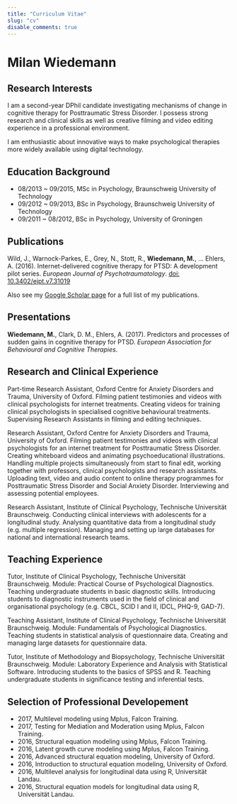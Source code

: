 ```yaml
---
title: "Curriculum Vitae"
slug: "cv"
disable_comments: true
---
```


# Milan Wiedemann

## Research Interests

I am a second-year DPhil candidate investigating mechanisms of change in cognitive therapy for Posttraumatic Stress Disorder. 
I possess strong research and clinical skills as well as creative filming and video editing experience in a professional environment.

I am enthusiastic about innovative ways to make psychological therapies more widely available using digital technology.

## Education Background

- 08/2013 ~ 09/2015, MSc in Psychology, Braunschweig University of Technology
- 09/2012 ~ 09/2013, BSc in Psychology, Braunschweig University of Technology
- 09/2011 ~ 08/2012, BSc in Psychology, University of Groningen

## Publications

Wild, J., Warnock-Parkes, E., Grey, N., Stott, R., **Wiedemann, M.**, … Ehlers, A. (2016). 
Internet-delivered cognitive therapy for PTSD: A development pilot series. 
_European Journal of Psychotraumatology_. 
[doi: 10.3402/ejpt.v7.31019](http://www.tandfonline.com/doi/full/10.3402/ejpt.v7.31019?scroll=top&needAccess=true)

Also see my [Google Scholar page](https://scholar.google.co.uk/citations?user=MlR2ow4AAAAJ&hl=en) for a full list of my publications.

## Presentations
**Wiedemann, M.**, Clark, D. M., Ehlers, A. (2017).
Predictors and processes of sudden gains in cognitive therapy for PTSD.
_European Association for Behavioural and Cognitive Therapies_.


## Research and Clinical Experience

Part-time Research Assistant, Oxford Centre for Anxiety Disorders and Trauma, University of Oxford. 
Filming patient testimonies and videos with clinical psychologists for internet treatments. 
Creating videos for training clinical psychologists in specialised cognitive behavioural treatments. Supervising Research Assistants in filming and editing techniques.
	
Research Assistant, Oxford Centre for Anxiety Disorders and Trauma, University of Oxford. 
Filming patient testimonies and videos with clinical psychologists for an internet treatment for Posttraumatic Stress Disorder.
Creating whiteboard videos and animating psychoeducational illustrations.
Handling multiple projects simultaneously from start to final edit, working together with professors, clinical psychologists and research assistants.
Uploading text, video and audio content to online therapy programmes for Posttraumatic Stress Disorder and Social Anxiety Disorder. Interviewing and assessing potential employees.
	
Research Assistant, Institute of Clinical Psychology, Technische Universität Braunschweig.
Conducting clinical interviews with adolescents for a longitudinal study.
Analysing quantitative data from a longitudinal study (e.g. multiple regression).
Managing and setting up large databases for national and international research teams.


## Teaching Experience

Tutor, Institute of Clinical Psychology, Technische Universität Braunschweig.
Module: Practical Course of Psychological Diagnostics.
Teaching undergraduate students in basic diagnostic skills.
Introducing students to diagnostic instruments used in the field of clinical and organisational psychology (e.g. CBCL, SCID I and II, IDCL, PHQ-9, GAD-7).
	
Teaching Assistant, Institute of Clinical Psychology, Technische Universität Braunschweig.
Module: Fundamentals of Psychological Diagnostics.
Teaching students in statistical analysis of questionnaire data.
Creating and managing large datasets for questionnaire data.
	
Tutor, Institute of Methodology and Biopsychology, Technische Universität Braunschweig.
Module: Laboratory Experience and Analysis with Statistical Software.
Introducing students to the basics of SPSS and R.
Teaching undergraduate students in significance testing and inferential tests.

## Selection of Professional Developement

- 2017, Multilevel modeling using Mplus, Falcon Training.
- 2017, Testing for Mediation and Moderation using Mplus, Falcon Training.
- 2016, Structural equation modeling using Mplus, Falcon Training.
- 2016, Latent growth curve modeling using Mplus, Falcon Training.
- 2016, Advanced structural equation modeling, University of Oxford.
- 2016, Introduction to structural equation modeling, University of Oxford.
- 2016, Multilevel analysis for longitudinal data using R, Universität Landau.
- 2016, Structural equation models for longitudinal data using R, Universität Landau.